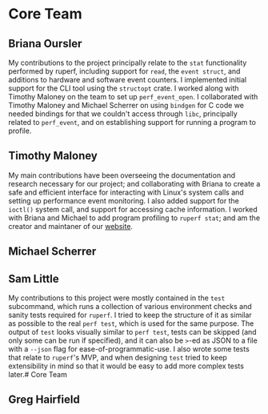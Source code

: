 # Core Team

## Briana Oursler

My contributions to the project principally relate to the `stat` functionality performed by ruperf, 
including support for `read`, the `event struct`, and additions to hardware and software event counters. 
I implemented initial support for the CLI tool using the `structopt` crate. 
I worked along with Timothy Maloney on the team to set up `perf_event_open`. I collaborated with Timothy Maloney
and Michael Scherrer on using `bindgen` for C code we needed bindings for that 
we couldn't access through `libc`, principally related to `perf_event`, and on establishing 
support for running a program to profile.


## Timothy Maloney

My main contributions have been overseeing the documentation and research necessary for our project;
and collaborating with Briana to create a safe and efficient interface 
for interacting with Linux's system calls and setting up performance event monitoring.
I also added support for the `ioctl()` system call,
and support for accessing cache information. I worked with Briana and Michael to add program profiling
to `ruperf stat`; and am the creator and maintaner of our [website](https://HOMS-OSS.github.io/ruperf/). 


## Michael Scherrer




## Sam Little

My contributions to this project were mostly contained in the `test`
subcommand, which runs a collection of various environment checks and sanity tests
required for `ruperf`. I tried to keep the structure of it as similar as possible
to the real `perf test`, which is used for the same purpose. The output of `test`
looks visually similar to `perf test`, tests can be skipped (and only some can be
run if specified), and it can also be `>`-ed as JSON to a file with a `--json`
flag for ease-of-programmatic-use. I also wrote some tests that relate to `ruperf`'s
MVP, and when designing `test` tried to keep extensibility in mind so that it would
be easy to add more complex tests later.# Core Team


## Greg Hairfield




